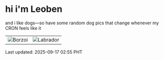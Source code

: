 # hi i'm Leoben

and i like dogs—so have some random dog pics that change whenever my CRON feels like it

|  |  |
|--------|----------|
| ![Borzoi](https://random-dog-vercel.vercel.app/api/random-borzoi?v=1758048952) | ![Labrador](https://random-dog-vercel.vercel.app/api/random-labrador?v=1758048952) |

Last updated: 2025-09-17 02:55 PHT
